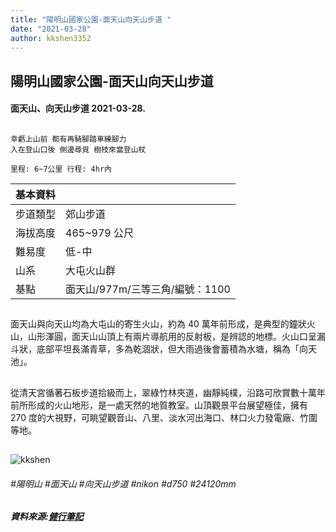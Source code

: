 ```yaml
---
title: "陽明山國家公園-面天山向天山步道 "
date: "2021-03-28"
author: kkshen3352
---
```


## 陽明山國家公園-面天山向天山步道

#### 面天山、向天山步道 2021-03-28.

##

```
幸虧上山前 都有再騎腳踏車練腳力
入在登山口後 側邊尋覓 樹枝來當登山杖

里程: 6~7公里 行程: 4hr內
```

| 基本資料 |                                 |
| -------- | ------------------------------- |
| 步道類型 | 郊山步道                        |
| 海拔高度 | 465~979 公尺                    |
| 難易度   | 低-中                           |
| 山系     | 大屯火山群                      |
| 基點     | 面天山/977m/三等三角/編號：1100 |

##

面天山與向天山均為大屯山的寄生火山，約為 40 萬年前形成，是典型的鐘狀火山，山形渾圓，面天山山頂上有兩片導航用的反射板，是辨認的地標。火山口呈漏斗狀，底部平坦長滿青草，多為乾涸狀，但大雨過後會蓄積為水塘，稱為「向天池」。

##

從清天宮循著石板步道拾級而上，翠綠竹林夾道，幽靜純樸，沿路可欣賞數十萬年前所形成的火山地形，是一處天然的地質教室。山頂觀景平台展望極佳，擁有 270 度的大視野，可眺望觀音山、八里、淡水河出海口、林口火力發電廠、竹圍等地。

##

![kkshen](https://scontent.ftpe8-1.fna.fbcdn.net/v/t1.6435-9/167900385_4656124414404354_7607733789275877562_n.jpg?_nc_cat=109&ccb=1-3&_nc_sid=0debeb&_nc_ohc=FQrgVqYkpN0AX89vNpC&_nc_ht=scontent.ftpe8-1.fna&oh=4cf32375a21a118d5291c18ee6874751&oe=608BA922 "路邊撿來的竹仗")

###### #陽明山 #面天山 #向天山步道 #nikon #d750 #24120mm

##### 資料來源:[健行筆記](https://hiking.biji.co/index.php?q=trail&act=detail&id=660)
